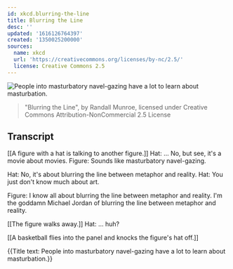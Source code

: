 ```yaml
---
id: xkcd.blurring-the-line
title: Blurring the Line
desc: ''
updated: '1616126764397'
created: '1350025200000'
sources:
  name: xkcd
  url: 'https://creativecommons.org/licenses/by-nc/2.5/'
  license: Creative Commons 2.5
---
```

![People into masturbatory navel-gazing have a lot to learn about masturbation.](https://imgs.xkcd.com/comics/blurring_the_line.png)
> "Blurring the Line", by Randall Munroe, licensed under Creative Commons Attribution-NonCommercial 2.5 License

## Transcript
[[A figure with a hat is talking to another figure.]]
Hat: ... No, but see, it's a movie 
about
 movies.
Figure: Sounds like masturbatory navel-gazing.

Hat: No, it's about blurring the line between metaphor and reality.
Hat: You just don't know much about art.

Figure: I know 
all
 about blurring the line between metaphor and reality.  I'm the goddamn 
Michael Jordan
 of blurring the line between metaphor and reality.

[[The figure walks away.]]
Hat: ... huh?

[[A basketball flies into the panel and knocks the figure's hat off.]]

{{Title text: People into masturbatory navel-gazing have a lot to learn about masturbation.}}
